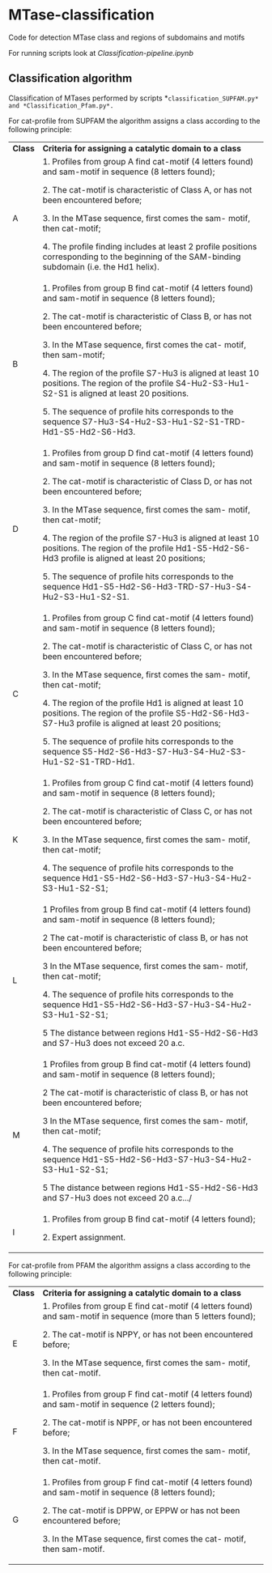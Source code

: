 # MTase-classification
 Code for detection MTase class and regions of subdomains and motifs

For running scripts look at *Classification-pipeline.ipynb*

## Classification algorithm

Classification of MTases performed by scripts *`classification_SUPFAM.py* and *Classification_Pfam.py*. `

For cat-profile from SUPFAM the algorithm assigns a class according to the following principle:


<table>
  <tr>
   <td><strong>Class</strong>
   </td>
   <td><strong>Criteria for assigning a catalytic domain to a class</strong>
   </td>
  </tr>
  <tr>
   <td>A
   </td>
   <td>1. Profiles from group A find cat-motif (4 letters found) and sam-motif in sequence (8 letters found);
<p>
2. The cat-motif is characteristic of Class A,  or has not been encountered before;
<p>
3. In the МТase sequence, first comes the sam- motif, then cat-motif;
<p>
4. The profile finding includes at least 2 profile positions corresponding to the beginning of the SAM-binding subdomain (i.e. the Hd1 helix).
   </td>
  </tr>
  <tr>
   <td>B
   </td>
   <td>1. Profiles from group B find cat-motif (4 letters found) and sam-motif in sequence (8 letters found);
<p>
2. The cat-motif is characteristic of Class B,  or has not been encountered before;
<p>
3. In the МТase sequence, first comes the cat- motif, then sam-motif;
<p>
4. The region of the profile S7-Hu3 is aligned at least 10 positions. The region of the profile S4-Hu2-S3-Hu1-S2-S1 is aligned at least 20 positions.  
<p>
5. The sequence of profile hits corresponds to the sequence S7-Hu3-S4-Hu2-S3-Hu1-S2-S1-TRD-Hd1-S5-Hd2-S6-Hd3.
   </td>
  </tr>
  <tr>
   <td>D
   </td>
   <td>1. Profiles from group D find cat-motif (4 letters found) and sam-motif in sequence (8 letters found);
<p>
2. The cat-motif is characteristic of Class D,  or has not been encountered before;
<p>
3.  In the МТase sequence, first comes the sam- motif, then cat-motif;
<p>
4. The region of the profile S7-Hu3 is aligned at least 10 positions. The region of the profile Hd1-S5-Hd2-S6-Hd3  profile is aligned at least 20 positions;
<p>
5. The sequence of profile hits corresponds to the sequence Hd1-S5-Hd2-S6-Hd3-TRD-S7-Hu3-S4-Hu2-S3-Hu1-S2-S1.
   </td>
  </tr>
  <tr>
   <td>C
   </td>
   <td>1. Profiles from group C find cat-motif (4 letters found) and sam-motif in sequence (8 letters found);
<p>
2. The cat-motif is characteristic of Class C,  or has not been encountered before;
<p>
3. In the МТase sequence, first comes the sam- motif, then cat-motif;
<p>
4. The region of the profile Hd1 is aligned at least 10 positions. The region of the profile S5-Hd2-S6-Hd3-S7-Hu3  profile is aligned at least 20 positions;
<p>
5. The sequence of profile hits corresponds to the sequence S5-Hd2-S6-Hd3-S7-Hu3-S4-Hu2-S3-Hu1-S2-S1-TRD-Hd1.
   </td>
  </tr>
  <tr>
   <td>K
   </td>
   <td>1. Profiles from group C find cat-motif (4 letters found) and sam-motif in sequence (8 letters found);
<p>
2. The cat-motif is characteristic of Class C,  or has not been encountered before;
<p>
3. In the МТase sequence, first comes the sam- motif, then cat-motif;
<p>
4. The sequence of profile hits corresponds to the sequence Hd1-S5-Hd2-S6-Hd3-S7-Hu3-S4-Hu2-S3-Hu1-S2-S1;
   </td>
  </tr>
  <tr>
   <td>L
   </td>
   <td>1 Profiles from group B find cat-motif (4 letters found) and sam-motif in sequence (8 letters found);
<p>
2 The cat-motif is characteristic of class B,  or has not been encountered before;
<p>
3  In the МТase sequence, first comes the sam- motif, then cat-motif;
<p>
4. The sequence of profile hits corresponds to the sequence Hd1-S5-Hd2-S6-Hd3-S7-Hu3-S4-Hu2-S3-Hu1-S2-S1;
<p>
5 The distance between regions Hd1-S5-Hd2-S6-Hd3  and S7-Hu3  does not exceed 20 a.c.
   </td>
  </tr>
  <tr>
   <td>M
   </td>
   <td>1 Profiles from group B find cat-motif (4 letters found) and sam-motif in sequence (8 letters found);
<p>
2 The cat-motif is characteristic of class B,  or has not been encountered before;
<p>
3  In the МТase sequence, first comes the sam- motif, then cat-motif;
<p>
4. The sequence of profile hits corresponds to the sequence Hd1-S5-Hd2-S6-Hd3-S7-Hu3-S4-Hu2-S3-Hu1-S2-S1;
<p>
5 The distance between regions Hd1-S5-Hd2-S6-Hd3  and S7-Hu3  does not exceed 20 a.c.../
   </td>
  </tr>
  <tr>
   <td>I
   </td>
   <td>1. Profiles from group B find cat-motif (4 letters found);
<p>
2. Expert assignment.
   </td>
  </tr>
</table>


For cat-profile from PFAM the algorithm assigns a class according to the following principle:


<table>
  <tr>
   <td><strong>Class</strong>
   </td>
   <td><strong>Criteria for assigning a catalytic domain to a class</strong>
   </td>
  </tr>
  <tr>
   <td>E
   </td>
   <td>1. Profiles from group E find cat-motif (4 letters found) and sam-motif in sequence (more than 5 letters found);
<p>
2. The cat-motif is NPPY,  or has not been encountered before;
<p>
3. In the МТase sequence, first comes the sam- motif, then cat-motif.
   </td>
  </tr>
  <tr>
   <td>F
   </td>
   <td>1. Profiles from group F find cat-motif (4 letters found) and sam-motif in sequence (2 letters found);
<p>
2. The cat-motif is NPPF,  or has not been encountered before;
<p>
3. In the МТase sequence, first comes the sam- motif, then cat-motif.
   </td>
  </tr>
  <tr>
   <td>G
   </td>
   <td>1. Profiles from group F find cat-motif (4 letters found) and sam-motif in sequence (8 letters found);
<p>
2. The cat-motif is DPPW,  or EPPW or  has not been encountered before;
<p>
3. In the МТase sequence, first comes the cat- motif, then sam-motif. 
   </td>
  </tr>
</table>

